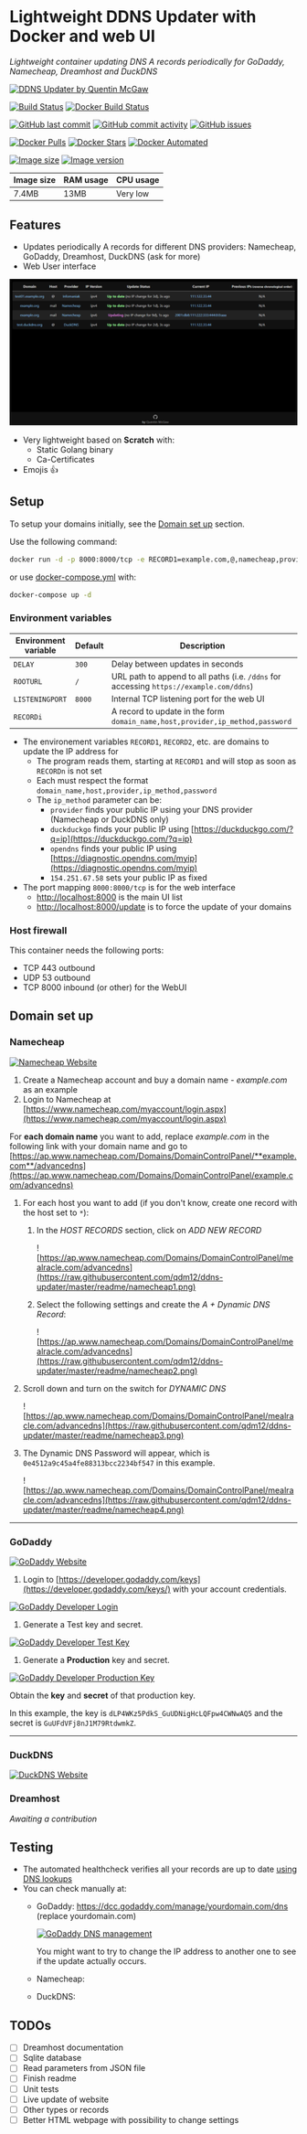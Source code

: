 # Lightweight DDNS Updater with Docker and web UI

*Lightweight container updating DNS A records periodically for GoDaddy, Namecheap, Dreamhost and DuckDNS*

[![DDNS Updater by Quentin McGaw](https://github.com/qdm12/ddns-updater/raw/master/readme/title.png)](https://hub.docker.com/r/qmcgaw/ddns-updater)

[![Build Status](https://travis-ci.org/qdm12/ddns-updater.svg?branch=master)](https://travis-ci.org/qdm12/ddns-updater)
[![Docker Build Status](https://img.shields.io/docker/build/qmcgaw/ddns-updater.svg)](https://hub.docker.com/r/qmcgaw/ddns-updater)

[![GitHub last commit](https://img.shields.io/github/last-commit/qdm12/ddns-updater.svg)](https://github.com/qdm12/ddns-updater/issues)
[![GitHub commit activity](https://img.shields.io/github/commit-activity/y/qdm12/ddns-updater.svg)](https://github.com/qdm12/ddns-updater/issues)
[![GitHub issues](https://img.shields.io/github/issues/qdm12/ddns-updater.svg)](https://github.com/qdm12/ddns-updater/issues)

[![Docker Pulls](https://img.shields.io/docker/pulls/qmcgaw/ddns-updater.svg)](https://hub.docker.com/r/qmcgaw/ddns-updater)
[![Docker Stars](https://img.shields.io/docker/stars/qmcgaw/ddns-updater.svg)](https://hub.docker.com/r/qmcgaw/ddns-updater)
[![Docker Automated](https://img.shields.io/docker/automated/qmcgaw/ddns-updater.svg)](https://hub.docker.com/r/qmcgaw/ddns-updater)

[![Image size](https://images.microbadger.com/badges/image/qmcgaw/ddns-updater.svg)](https://microbadger.com/images/qmcgaw/ddns-updater)
[![Image version](https://images.microbadger.com/badges/version/qmcgaw/ddns-updater.svg)](https://microbadger.com/images/qmcgaw/ddns-updater)

| Image size | RAM usage | CPU usage |
| --- | --- | --- |
| 7.4MB | 13MB | Very low |

## Features

- Updates periodically A records for different DNS providers: Namecheap, GoDaddy, Dreamhost, DuckDNS (ask for more)
- Web User interface

![Web UI](https://raw.githubusercontent.com/qdm12/ddns-updater/master/readme/webui.png)

- Very lightweight based on **Scratch** with:
    - Static Golang binary
    - Ca-Certificates
- Emojis :+1:

## Setup

To setup your domains initially, see the [Domain set up](#domain-set-up) section.

Use the following command:

```bash
docker run -d -p 8000:8000/tcp -e RECORD1=example.com,@,namecheap,provider,0e4512a9c45a4fe88313bcc2234bf547 qmcgaw/ddns-updater
```

or use [docker-compose.yml](https://github.com/qdm12/ddns-updater/blob/master/docker-compose.yml) with:

```bash
docker-compose up -d
```

### Environment variables

| Environment variable | Default | Description |
| --- | --- | --- |
| `DELAY` | `300` | Delay between updates in seconds |
| `ROOTURL` | `/` | URL path to append to all paths (i.e. `/ddns` for accessing `https://example.com/ddns`) |
| `LISTENINGPORT` | `8000` | Internal TCP listening port for the web UI |
| `RECORDi` | | A record to update in the form `domain_name,host,provider,ip_method,password` |

- The environement variables `RECORD1`, `RECORD2`, etc. are domains to update the IP address for
    - The program reads them, starting at `RECORD1` and will stop as soon as `RECORDn` is not set
    - Each must respect the format `domain_name,host,provider,ip_method,password`
    - The `ip_method` parameter can be:
        - `provider` finds your public IP using your DNS provider (Namecheap or DuckDNS only)
        - `duckduckgo` finds your public IP using [https://duckduckgo.com/?q=ip](https://duckduckgo.com/?q=ip)
        - `opendns` finds your public IP using [https://diagnostic.opendns.com/myip](https://diagnostic.opendns.com/myip)
        - `154.251.67.58` sets your public IP as fixed
- The port mapping `8000:8000/tcp` is for the web interface
    - [http://localhost:8000](http://localhost:8000) is the main UI list
    - [http://localhost:8000/update](http://localhost:8000/update) is to force the update of your domains

### Host firewall

This container needs the following ports:

- TCP 443 outbound
- UDP 53 outbound
- TCP 8000 inbound (or other) for the WebUI

## Domain set up

### Namecheap

[![Namecheap Website](https://github.com/qdm12/ddns-updater/raw/master/readme/namecheap.png)](https://www.namecheap.com)

1. Create a Namecheap account and buy a domain name - *example.com* as an example
1. Login to Namecheap at [https://www.namecheap.com/myaccount/login.aspx](https://www.namecheap.com/myaccount/login.aspx)

For **each domain name** you want to add, replace *example.com* in the following link with your domain name and go to [https://ap.www.namecheap.com/Domains/DomainControlPanel/**example.com**/advancedns](https://ap.www.namecheap.com/Domains/DomainControlPanel/example.com/advancedns)

1. For each host you want to add (if you don't know, create one record with the host set to `*`):
    1. In the *HOST RECORDS* section, click on *ADD NEW RECORD*

        ![https://ap.www.namecheap.com/Domains/DomainControlPanel/mealracle.com/advancedns](https://raw.githubusercontent.com/qdm12/ddns-updater/master/readme/namecheap1.png)

    1. Select the following settings and create the *A + Dynamic DNS Record*:

        ![https://ap.www.namecheap.com/Domains/DomainControlPanel/mealracle.com/advancedns](https://raw.githubusercontent.com/qdm12/ddns-updater/master/readme/namecheap2.png)

1. Scroll down and turn on the switch for *DYNAMIC DNS*

    ![https://ap.www.namecheap.com/Domains/DomainControlPanel/mealracle.com/advancedns](https://raw.githubusercontent.com/qdm12/ddns-updater/master/readme/namecheap3.png)

1. The Dynamic DNS Password will appear, which is `0e4512a9c45a4fe88313bcc2234bf547` in this example.

    ![https://ap.www.namecheap.com/Domains/DomainControlPanel/mealracle.com/advancedns](https://raw.githubusercontent.com/qdm12/ddns-updater/master/readme/namecheap4.png)

***

### GoDaddy

[![GoDaddy Website](https://github.com/qdm12/ddns-updater/raw/master/readme/godaddy.png)](https://godaddy.com)

1. Login to [https://developer.godaddy.com/keys](https://developer.godaddy.com/keys/) with your account credentials.

[![GoDaddy Developer Login](https://github.com/qdm12/ddns-updater/raw/master/readme/godaddy1.gif)](https://developer.godaddy.com/keys)

1. Generate a Test key and secret.

[![GoDaddy Developer Test Key](https://github.com/qdm12/ddns-updater/raw/master/readme/godaddy2.gif)](https://developer.godaddy.com/keys)

1. Generate a **Production** key and secret.

[![GoDaddy Developer Production Key](https://github.com/qdm12/ddns-updater/raw/master/readme/godaddy3.gif)](https://developer.godaddy.com/keys)

Obtain the **key** and **secret** of that production key.

In this example, the key is `dLP4WKz5PdkS_GuUDNigHcLQFpw4CWNwAQ5` and the secret is `GuUFdVFj8nJ1M79RtdwmkZ`.

***

### DuckDNS

[![DuckDNS Website](https://github.com/qdm12/ddns-updater/raw/master/readme/duckdns.png)](https://duckdns.org)

### Dreamhost

*Awaiting a contribution*

## Testing

- The automated healthcheck verifies all your records are up to date [using DNS lookups](https://github.com/qdm12/ddns-updater/blob/master/healthcheck/main.go)
- You can check manually at:
  - GoDaddy: https://dcc.godaddy.com/manage/yourdomain.com/dns (replace yourdomain.com)

    [![GoDaddy DNS management](https://github.com/qdm12/ddns-updater/raw/master/readme/godaddydnsmanagement.png)](https://dcc.godaddy.com/manage/)

    You might want to try to change the IP address to another one to see if the update actually occurs.
  - Namecheap:
  - DuckDNS:

## TODOs

- [ ] Dreamhost documentation
- [ ] Sqlite database
- [ ] Read parameters from JSON file
- [ ] Finish readme
- [ ] Unit tests
- [ ] Live update of website
- [ ] Other types or records
- [ ] Better HTML webpage with possibility to change settings